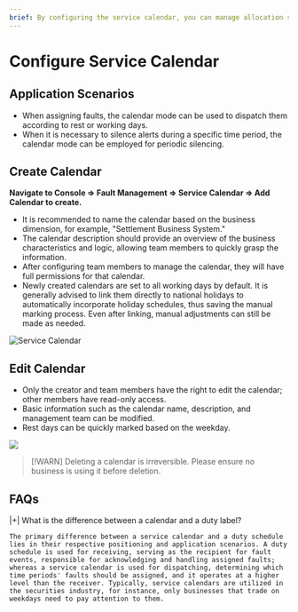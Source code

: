 ```yaml
---
brief: By configuring the service calendar, you can manage allocation strategies and silent rules using either the working day or rest day mode
---
```


# Configure Service Calendar

## Application Scenarios
- When assigning faults, the calendar mode can be used to dispatch them according to rest or working days.
- When it is necessary to silence alerts during a specific time period, the calendar mode can be employed for periodic silencing.

## Create Calendar
**Navigate to Console => Fault Management => Service Calendar => Add Calendar to create.**
- It is recommended to name the calendar based on the business dimension, for example, "Settlement Business System."
- The calendar description should provide an overview of the business characteristics and logic, allowing team members to quickly grasp the information.
- After configuring team members to manage the calendar, they will have full permissions for that calendar.
- Newly created calendars are set to all working days by default. It is generally advised to link them directly to national holidays to automatically incorporate holiday schedules, thus saving the manual marking process. Even after linking, manual adjustments can still be made as needed.

![Service Calendar](https://fcdoc.github.io/img/zh/GG_lye0HJBxjFs54noT-0OrrOiUBH8NPZqkny2qYXl4.avif)

## Edit Calendar
- Only the creator and team members have the right to edit the calendar; other members have read-only access.
- Basic information such as the calendar name, description, and management team can be modified.
- Rest days can be quickly marked based on the weekday.

![](https://fcdoc.github.io/img/zh/6we-QRWfJKvBVRJZC2rF7JdF73fg6ntjNLDnw0A5GSg.avif)

> [!WARN]
> Deleting a calendar is irreversible. Please ensure no business is using it before deletion.

## FAQs

|+| What is the difference between a calendar and a duty label?

    The primary difference between a service calendar and a duty schedule lies in their respective positioning and application scenarios. A duty schedule is used for receiving, serving as the recipient for fault events, responsible for acknowledging and handling assigned faults; whereas a service calendar is used for dispatching, determining which time periods' faults should be assigned, and it operates at a higher level than the receiver. Typically, service calendars are utilized in the securities industry, for instance, only businesses that trade on weekdays need to pay attention to them.